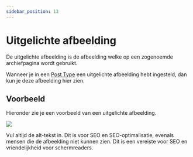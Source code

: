 ```yaml
---
sidebar_position: 13
---
```


# Uitgelichte afbeelding

De uitgelichte afbeelding is de afbeelding welke op een zogenoemde archiefpagina wordt gebruikt.

Wanneer je in een [Post Type](/posttypes) een uitgelichte afbeelding hebt ingesteld, dan kun je deze afbeelding hier zien.

## Voorbeeld

Hieronder zie je een voorbeeld van een uitgelichte afbeelding.

<img src="https://wiki.pageking.nl/img/content-vullen/uitgelichte-afbeelding.png"></img>

Vul altijd de alt-tekst in. Dit is voor SEO en SEO-optimalisatie, evenals mensen die de afbeelding niet kunnen zien. Dit is een vereiste voor SEO en vriendelijkheid voor schermreaders.